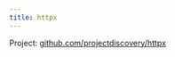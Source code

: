 ```yaml
---
title: httpx
---
```


Project: [github.com/projectdiscovery/httpx](https://github.com/projectdiscovery/httpx)
